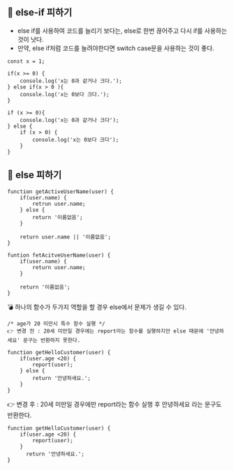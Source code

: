 ## 🚀 else-if 피하기
- else if를 사용하여 코드를 늘리기 보다는, else로 한번 끊어주고 다시 if를 사용하는 것이 낫다.
- 만약, else if처럼 코드를 늘려야한다면 switch case문을 사용하는 것이 좋다.

```
const x = 1;

if(x >= 0) {
    console.log('x는 0과 같거나 크다.');
} else if(x > 0 ){
    console.log('x는 0보다 크다.');
}
```

```
if (x >= 0){
    console.log('x는 0과 같거나 크다');
} else {
    if (x > 0) {
        console.log('x는 0보다 크다');
    }
}
```

## 🚀 else 피하기
```
function getActiveUserName(user) {
    if(user.name) {
        retrun user.name;
    } else {
        return '이름없음';
    }

    return user.name || '이름없음';
}
```

```
funtion fetAcitveUserName(user) {
    if(user.name) {
        return user.name;
    }

    return '이름없음';
}
```

💣 하나의 함수가 두가지 역할을 할 경우 else에서 문제가 생길 수 있다.
```
/* age가 20 미만시 특수 함수 실행 */
👉 변경 전 : 20세 미만일 경우에는 report라는 함수를 실행하지만 else 때문에 '안녕하세요' 문구는 반환하지 못한다.

function getHelloCustomer(user) {
    if(user.age <20) {
        report(user);
    } else {
        return '안녕하세요.';
    }
}
```
👉 변경 후 : 20세 미만일 경우에만 report라는 함수 실행 후 안녕하세요 라는 문구도 반환한다.
```
function getHelloCustomer(user) {
    if(user.age <20) {
        report(user);
    } 
      return '안녕하세요.';
}
```
